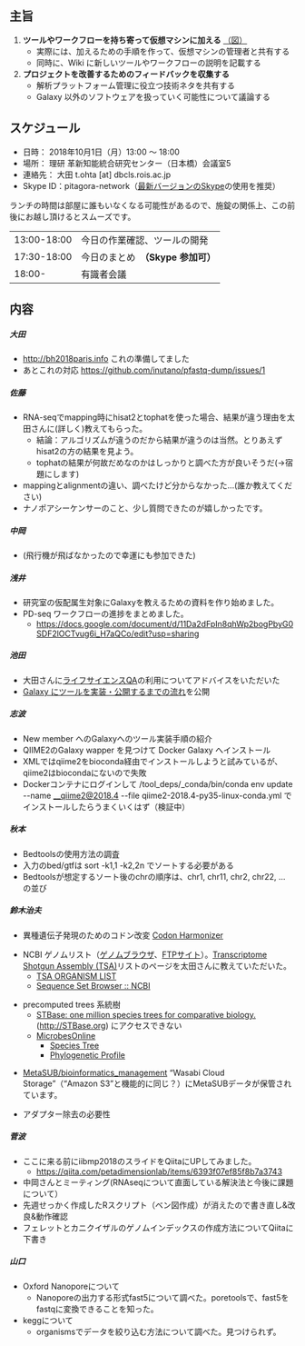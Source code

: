 
主旨
----

1.  **ツールやワークフローを持ち寄って仮想マシンに加える** [（図）](http://www.pitagora-galaxy.org/_/rsrc/1416890873801/about/about_overview.png)
    -   実際には、加えるための手順を作って、仮想マシンの管理者と共有する
    -   同時に、Wiki に新しいツールやワークフローの説明を記載する
2.  **プロジェクトを改善するためのフィードバックを収集する**
    -   解析プラットフォーム管理に役立つ技術ネタを共有する
    -   Galaxy 以外のソフトウェアを扱っていく可能性について議論する

スケジュール
------------

-   日時： 2018年10月1日（月）13:00 〜 18:00
-   場所： 理研 革新知能統合研究センター（日本橋）会議室5
-   連絡先： 大田 t.ohta \[at\] dbcls.rois.ac.jp
-   Skype ID：pitagora-network（[最新バージョンのSkype](http://www.skype.com/ja/)の使用を推奨）

ランチの時間は部屋に誰もいなくなる可能性があるので、施錠の関係上、この前後にお越し頂けるとスムーズです。

|             |                                    |
|-------------|------------------------------------|
| 13:00-18:00 | 今日の作業確認、ツールの開発       |
| 17:30-18:00 | 今日のまとめ　**（Skype 参加可）** |
| 18:00-      | 有識者会議                         |

内容
----

##### 大田

-   <http://bh2018paris.info> これの準備してました
-   あとこれの対応 <https://github.com/inutano/pfastq-dump/issues/1>

##### 佐藤

-   RNA-seqでmapping時にhisat2とtophatを使った場合、結果が違う理由を太田さんに(詳しく)教えてもらった。
    -   結論：アルゴリズムが違うのだから結果が違うのは当然。とりあえずhisat2の方の結果を見よう。
    -   tophatの結果が何故だめなのかはしっかりと調べた方が良いそうだ(→宿題にします)
-   mappingとalignmentの違い、調べたけど分からなかった...(誰か教えてください)
-   ナノポアシーケンサーのこと、少し質問できたのが嬉しかったです。

##### 中岡

-   (飛行機が飛ばなかったので幸運にも参加できた)

##### 浅井

-   研究室の仮配属生対象にGalaxyを教えるための資料を作り始めました。
-   PD-seq ワークフローの進捗をまとめました。
    -   <https://docs.google.com/document/d/11Da2dFpIn8qhWp2bogPbyG0SDF2lOCTvug6i_H7aQCo/edit?usp=sharing>

##### 池田

-   大田さんに[ライフサイエンスQA](http://qa.lifesciencedb.jp/questions/)の利用についてアドバイスをいただいた
-   [Galaxy にツールを実装・公開するまでの流れ](https://qiita.com/percipere/items/3a9de862b1ade86ac25f)を公開

##### 志波

-   New member へのGalaxyへのツール実装手順の紹介
-   QIIME2のGalaxy wapper を見つけて Docker Galaxy へインストール
-   XMLではqiime2をbioconda経由でインストールしようと試みているが、qiime2はbiocondaにないので失敗
-   Dockerコンテナにログインして /tool_deps/_conda/bin/conda env update --name __qiime2@2018.4 --file qiime2-2018.4-py35-linux-conda.yml でインストールしたらうまくいくはず（検証中）

##### 秋本

-   Bedtoolsの使用方法の調査
-   入力のbed/gtfは sort -k1,1 -k2,2n でソートする必要がある
-   Bedtoolsが想定するソート後のchrの順序は、chr1, chr11, chr2, chr22, ... の並び

##### 鈴木治夫

-   異種遺伝子発現のためのコドン改変 [Codon Harmonizer](https://galaxyproject.org/public-galaxy-servers/codon-harmonizer/)

<!-- -->

-   NCBI ゲノムリスト（[ゲノムブラウザ](http://www.ncbi.nlm.nih.gov/genome/browse/)、[FTPサイト](ftp://ftp.ncbi.nlm.nih.gov/genomes/GENOME_REPORTS/)）。[Transcriptome Shotgun Assembly (TSA)](https://www.ddbj.nig.ac.jp/ddbj/tsa.html)リストのページを太田さんに教えていただいた。
    -   [TSA ORGANISM LIST](ftp://ftp.ddbj.nig.ac.jp/ddbj_database/tsa/TSA_ORGANISM_LIST.html)
    -   [Sequence Set Browser :: NCBI](https://www.ncbi.nlm.nih.gov/Traces/wgs/)

<!-- -->

-   precomputed trees 系統樹
    -   [STBase: one million species trees for comparative biology.](https://www.ncbi.nlm.nih.gov/pubmed/25679219) (http://STBase.org) にアクセスできない
    -   [MicrobesOnline](http://microbesonline.org/)
        -   [Species Tree](http://microbesonline.org/cgi-bin/speciesTree.cgi?taxId=511145)
        -   [Phylogenetic Profile](http://microbesonline.org/cgi-bin/phyloprofile.cgi?group=COG5013&download=0&show=astree&group=COG1140&taxId=g561&taxId=g620&taxId=g590)

<!-- -->

-   [MetaSUB/bioinformatics_management](https://github.com/MetaSUB/bioinformatics_management/blob/master/bioinformatics_update_aug_2018.md#wasabi-cloud-storage) “Wasabi Cloud Storage”（“Amazon S3”と機能的に同じ？）にMetaSUBデータが保管されています。

<!-- -->

-   アダプター除去の必要性

##### 菅波

-   ここに来る前にiibmp2018のスライドをQiitaにUPしてみました。
    -   <https://qiita.com/petadimensionlab/items/6393f07ef85f8b7a3743>
-   中岡さんとミーティング(RNAseqについて直面している解決法と今後に課題について）
-   先週せっかく作成したRスクリプト（ベン図作成）が消えたので書き直し&改良&動作確認
-   フェレットとカニクイザルのゲノムインデックスの作成方法についてQiitaに下書き

##### 山口

-   Oxford Nanoporeについて
    -   Nanoporeの出力する形式fast5について調べた。poretoolsで、fast5をfastqに変換できることを知った。
-   keggについて
    -   organismsでデータを絞り込む方法について調べた。見つけられず。
